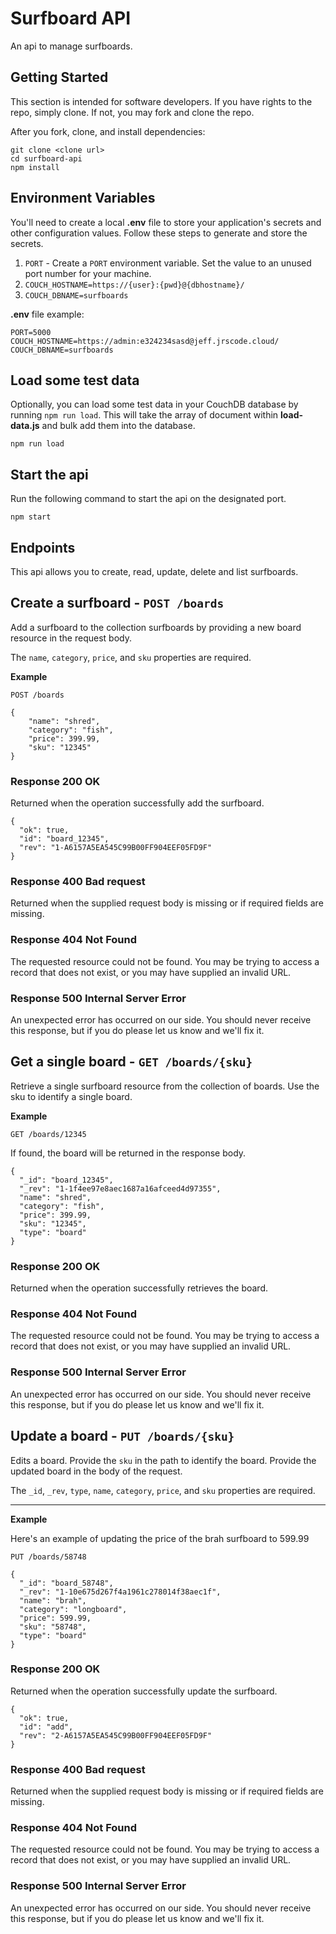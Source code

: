 # Surfboard API

An api to manage surfboards.

## Getting Started

This section is intended for software developers. If you have rights to the repo, simply clone. If not, you may fork and clone the repo.

After you fork, clone, and install dependencies:

```
git clone <clone url>
cd surfboard-api
npm install
```

## Environment Variables

You'll need to create a local **.env** file to store your application's secrets and other configuration values. Follow these steps to generate and store the secrets.

1. `PORT` - Create a `PORT` environment variable. Set the value to an unused port number for your machine.
2. `COUCH_HOSTNAME=https://{user}:{pwd}@{dbhostname}/`
3. `COUCH_DBNAME=surfboards`

**.env** file example:

```
PORT=5000
COUCH_HOSTNAME=https://admin:e324234sasd@jeff.jrscode.cloud/
COUCH_DBNAME=surfboards
```

## Load some test data

Optionally, you can load some test data in your CouchDB database by running `npm run load`. This will take the array of document within **load-data.js** and bulk add them into the database.

```
npm run load
```

## Start the api

Run the following command to start the api on the designated port.

```
npm start
```

## Endpoints

This api allows you to create, read, update, delete and list surfboards.

## Create a surfboard - `POST /boards`

Add a surfboard to the collection surfboards by providing a new board resource in the request body.

The `name`, `category`, `price`, and `sku` properties are required.

**Example**

```
POST /boards

{
    "name": "shred",
    "category": "fish",
    "price": 399.99,
    "sku": "12345"
}
```

### Response 200 OK

Returned when the operation successfully add the surfboard.

```
{
  "ok": true,
  "id": "board_12345",
  "rev": "1-A6157A5EA545C99B00FF904EEF05FD9F"
}
```

### Response 400 Bad request

Returned when the supplied request body is missing or if required fields are missing.

### Response 404 Not Found

The requested resource could not be found. You may be trying to access a record that does not exist, or you may have supplied an invalid URL.

### Response 500 Internal Server Error

An unexpected error has occurred on our side. You should never receive this response, but if you do please let us know and we'll fix it.

## Get a single board - `GET /boards/{sku}`

Retrieve a single surfboard resource from the collection of boards. Use the sku to identify a single board.

**Example**

```
GET /boards/12345
```

If found, the board will be returned in the response body.

```
{
  "_id": "board_12345",
  "_rev": "1-1f4ee97e8aec1687a16afceed4d97355",
  "name": "shred",
  "category": "fish",
  "price": 399.99,
  "sku": "12345",
  "type": "board"
}
```

### Response 200 OK

Returned when the operation successfully retrieves the board.

### Response 404 Not Found

The requested resource could not be found. You may be trying to access a record that does not exist, or you may have supplied an invalid URL.

### Response 500 Internal Server Error

An unexpected error has occurred on our side. You should never receive this response, but if you do please let us know and we'll fix it.

## Update a board - `PUT /boards/{sku}`

Edits a board. Provide the `sku` in the path to identify the board. Provide the updated board in the body of the request.

The `_id`, `_rev`, `type`, `name`, `category`, `price`, and `sku` properties are required.

---

**Example**

Here's an example of updating the price of the brah surfboard to 599.99

```
PUT /boards/58748

{
  "_id": "board_58748",
  "_rev": "1-10e675d267f4a1961c278014f38aec1f",
  "name": "brah",
  "category": "longboard",
  "price": 599.99,
  "sku": "58748",
  "type": "board"
}
```

### Response 200 OK

Returned when the operation successfully update the surfboard.

```
{
  "ok": true,
  "id": "add",
  "rev": "2-A6157A5EA545C99B00FF904EEF05FD9F"
}
```

### Response 400 Bad request

Returned when the supplied request body is missing or if required fields are missing.

### Response 404 Not Found

The requested resource could not be found. You may be trying to access a record that does not exist, or you may have supplied an invalid URL.

### Response 500 Internal Server Error

An unexpected error has occurred on our side. You should never receive this response, but if you do please let us know and we'll fix it.

